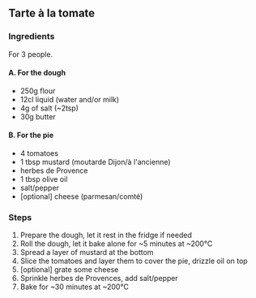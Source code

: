 ## Tarte à la tomate



### Ingredients

For 3 people.

#### A. For the dough

- 250g flour
- 12cl liquid (water and/or milk)
- 4g of salt (~2tsp)
- 30g butter


#### B. For the pie
- 4 tomatoes
- 1 tbsp mustard (moutarde Dijon/à l'ancienne)
- herbes de Provence
- 1 tbsp olive oil
- salt/pepper
- [optional] cheese (parmesan/comté)


### Steps

1. Prepare the dough, let it rest in the fridge if needed
2. Roll the dough, let it bake alone for ~5 minutes at ~200°C
3. Spread a layer of mustard at the bottom
4. Slice the tomatoes and layer them to cover the pie, drizzle oil on top
5. [optional] grate some cheese
6. Sprinkle herbes de Provences, add salt/pepper
7. Bake for ~30 minutes at ~200°C

